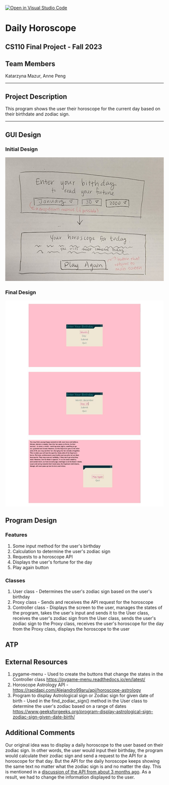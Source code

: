 [![Open in Visual Studio Code](https://classroom.github.com/assets/open-in-vscode-718a45dd9cf7e7f842a935f5ebbe5719a5e09af4491e668f4dbf3b35d5cca122.svg)](https://classroom.github.com/online_ide?assignment_repo_id=12803296&assignment_repo_type=AssignmentRepo)

# Daily Horoscope
## CS110 Final Project - Fall 2023

## Team Members

Katarzyna Mazur, Anne Peng

***

## Project Description

This program shows the user their horoscope for the current day based on their birthdate and zodiac sign.

***    

## GUI Design

### Initial Design

![initial gui](assets/gui.jpg)

### Final Design

![final gui](assets/finalgui.jpg)

## Program Design

### Features
1. Some input method for the user's birthday
2. Calculation to determine the user's zodiac sign
3. Requests to a horoscope API
4. Displays the user's fortune for the day
5. Play again button

### Classes

1. User class - Determines the user's zodiac sign based on the user's birthday
2. Proxy class - Sends and receives the API request for the horoscope
3. Controller class - Displays the screen to the user, manages the states of the program, takes the user's input and sends it to the User class, receives the user's zodiac sign from the User class, sends the user's zodiac sign to the Proxy class, receives the user's horoscope for the day from the Proxy class, displays the horoscope to the user

## ATP


## External Resources

1. pygame-menu - Used to create the buttons that change the states in the Controller class https://pygame-menu.readthedocs.io/en/latest/
2. Horoscope Astrology API - https://rapidapi.com/Alejandro99aru/api/horoscope-astrology
3. Program to display Astrological sign or Zodiac sign for given date of birth - Used in the find_zodiac_sign() method in the User class to determine the user's zodiac based on a range of dates https://www.geeksforgeeks.org/program-display-astrological-sign-zodiac-sign-given-date-birth/


## Additional Comments

Our original idea was to display a daily horoscope to the user based on their zodiac sign. In other words, the user would input their birthday, the program would calculate their zodiac sign and send a request to the API for a horoscope for that day. But the API for the daily horoscope keeps showing the same text no matter what the zodiac sign is and no matter the day. This is mentioned in a [discussion of the API from about 3 months ago](https://rapidapi.com/Alejandro99aru/api/horoscope-astrology/discussions/102243). As a result, we had to change the information displayed to the user.